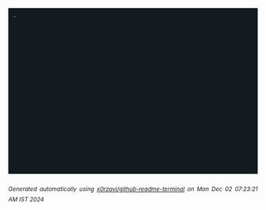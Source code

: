 <div align="justify">
<picture>
    <source media="(prefers-color-scheme: dark)" srcset="./output.gif">
    <source media="(prefers-color-scheme: light)" srcset="./output.gif">
    <img alt="GIFOS" src="output.gif">
</picture>

<sub><i>Generated automatically using [x0rzavi/github-readme-terminal](https://github.com/x0rzavi/github-readme-terminal) on Mon Dec 02 07:23:21 AM IST 2024</i></sub>

<!-- <details>
<summary>More details</summary>

</details> -->
</div>

<!-- Image deletion URL: NONE -->